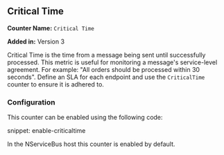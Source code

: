 ## Critical Time

**Counter Name:** `Critical Time`

**Added in:** Version 3

Critical Time is the time from a message being sent until successfully processed. This metric is useful for monitoring a message's service-level agreement. For example: "All orders should be processed within 30 seconds". Define an SLA for each endpoint and use the `CriticalTime` counter to ensure it is adhered to.


### Configuration

This counter can be enabled using the following code:

snippet: enable-criticaltime

In the NServiceBus host this counter is enabled by default.
